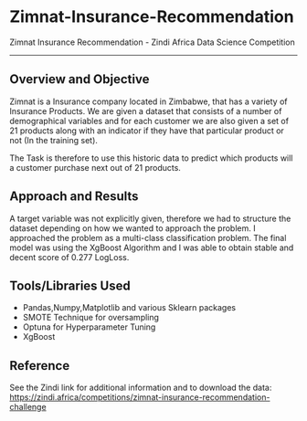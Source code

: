 # Zimnat-Insurance-Recommendation
Zimnat Insurance Recommendation - Zindi Africa Data Science Competition

------ 

## Overview and Objective

Zimnat is a Insurance company located in Zimbabwe, that has a variety of Insurance Products.
We are given a dataset that consists of a number of demographical variables and for each customer we are also given a set of 21 products along with an indicator if they have that particular product or not (In the training set).

The Task is therefore to use this historic data to predict which products will a customer purchase next out of 21 products.


## Approach and Results

A target variable was not explicitly given, therefore we had to structure the dataset depending on how we wanted to approach the problem.
I approached the problem as a multi-class classification problem. The final model was using the XgBoost Algorithm and I was able to obtain stable and decent score of 0.277 LogLoss.


## Tools/Libraries Used

- Pandas,Numpy,Matplotlib and various Sklearn packages
- SMOTE Technique for oversampling
- Optuna for Hyperparameter Tuning
- XgBoost

## Reference 
See the Zindi link for additional information and to download the data: https://zindi.africa/competitions/zimnat-insurance-recommendation-challenge

